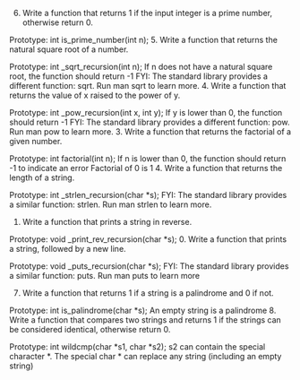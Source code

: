 6. Write a function that returns 1 if the input integer is a prime number, otherwise return 0.

Prototype: int is_prime_number(int n);
5. Write a function that returns the natural square root of a number.

Prototype: int _sqrt_recursion(int n);
If n does not have a natural square root, the function should return -1
FYI: The standard library provides a different function: sqrt. Run man sqrt to learn more.
4. Write a function that returns the value of x raised to the power of y.

Prototype: int _pow_recursion(int x, int y);
If y is lower than 0, the function should return -1
FYI: The standard library provides a different function: pow. Run man pow to learn more.
3. Write a function that returns the factorial of a given number.

Prototype: int factorial(int n);
If n is lower than 0, the function should return -1 to indicate an error
Factorial of 0 is 1
4. Write a function that returns the length of a string.

Prototype: int _strlen_recursion(char *s);
FYI: The standard library provides a similar function: strlen. Run man strlen to learn more.
1. Write a function that prints a string in reverse.

Prototype: void _print_rev_recursion(char *s);
0. Write a function that prints a string, followed by a new line.

Prototype: void _puts_recursion(char *s);
FYI: The standard library provides a similar function: puts. Run man puts to learn more

7. Write a function that returns 1 if a string is a palindrome and 0 if not.

Prototype: int is_palindrome(char *s);
An empty string is a palindrome
8. Write a function that compares two strings and returns 1 if the strings can be considered identical, otherwise return 0.

Prototype: int wildcmp(char *s1, char *s2);
s2 can contain the special character *.
The special char * can replace any string (including an empty string) 
